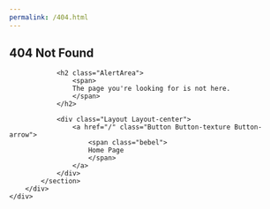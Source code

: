 ```yaml
---
permalink: /404.html
---
```

<html lang="en">
<head>
  <meta charset="utf-8">
  <meta name="author" content="Weihang Ren" />
  <meta name="keywords" content="github,type null,weihang,ren,">
  <meta name="description" content="Weihang's personal website.">
  <meta name="viewport" content="width=device-width,initial-scale=1.0,minimum-scale=1.0,maximum-scale=1.0">
  <!--OGP-->
  <meta property="og:title" content="404 Not Found | Type Null" />
  <meta property="og:type" content="article" />
  <meta name="twitter:title" content="404 Not Found | Type Null" />
  <link href="https://fonts.googleapis.com/css?family=Fjalla+One" rel="stylesheet">
  <link href="https://fonts.googleapis.com/css?family=Noto+Sans+JP:400,700,900&display=swap&subset=japanese" rel="stylesheet">
  <link rel="apple-touch-icon-precomposed" href="https://www.pokemon-card.com/assets/images/icon-webclip.png" />
  
  <link rel="stylesheet" href="/assets/css/pokemon-card-common.css?v=1574847906527">

  <link rel="stylesheet" href="/assets/css/print.css" media="print">
    <title>404 Not Found | Type Null</title>
    <link rel="stylesheet" href="/assets/css/error.css">
</head>
<body>

  <div class="MainArea">
        <div class="ContentsArea">
            <!--
            ============================================================================================
            title
            ============================================================================================
            -->
            <section class="Section">
                <h1 class="Heading1">404 Not Found</h1>
              
                <h2 class="AlertArea">
                    <span>
                    The page you're looking for is not here.
                    </span>
                </h2>

                <div class="Layout Layout-center">
                    <a href="/" class="Button Button-texture Button-arrow">
                        <span class="bebel">
                        Home Page
                        </span>
                    </a>
                </div>
            </section>
        </div>
    </div>
<script type="text/javascript" src="/assets/js/lib/bower_components.js?v=1574847906527"></script>
<script type="text/javascript" src="/assets/js/pokemon-card-common.js?v=1574847906527"></script>
</body>
</html>
